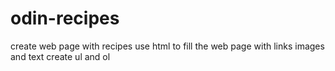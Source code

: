 # odin-recipes
create web page with recipes
use html to fill the web page with links images and text
create ul and ol 
